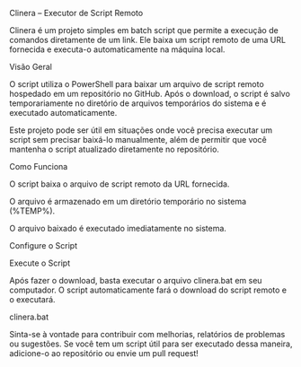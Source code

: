 Clinera – Executor de Script Remoto

Clinera é um projeto simples em batch script que permite a execução de comandos diretamente de um link. Ele baixa um script remoto de uma URL fornecida e executa-o automaticamente na máquina local.

Visão Geral

O script utiliza o PowerShell para baixar um arquivo de script remoto hospedado em um repositório no GitHub. Após o download, o script é salvo temporariamente no diretório de arquivos temporários do sistema e é executado automaticamente.

Este projeto pode ser útil em situações onde você precisa executar um script sem precisar baixá-lo manualmente, além de permitir que você mantenha o script atualizado diretamente no repositório.

Como Funciona

O script baixa o arquivo de script remoto da URL fornecida.

O arquivo é armazenado em um diretório temporário no sistema (%TEMP%).

O arquivo baixado é executado imediatamente no sistema.



Configure o Script

Execute o Script

Após fazer o download, basta executar o arquivo clinera.bat em seu computador. O script automaticamente fará o download do script remoto e o executará.

clinera.bat

Sinta-se à vontade para contribuir com melhorias, relatórios de problemas ou sugestões. Se você tem um script útil para ser executado dessa maneira, adicione-o ao repositório ou envie um pull request!

